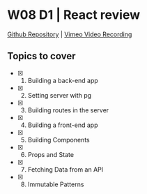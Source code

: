 # W08 D1 | React review
[Github Repository](https://github.com/Alfredo08/Cohort-October-14-2024/tree/main/W08D1%20-%20React%20review) | [Vimeo Video Recording](https://vimeo.com/1035352985/15c4d96444?share=copy)

## Topics to cover
- [x] 1. Building a back-end app
- [x] 2. Setting server with pg
- [x] 3. Building routes in the server 
- [x] 4. Building a front-end app
- [x] 5. Building Components
- [x] 6. Props and State
- [x] 7. Fetching Data from an API
- [x] 8. Immutable Patterns

